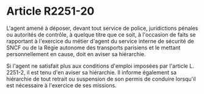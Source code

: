 # Article R2251-20

L'agent amené à déposer, devant tout service de police, juridictions pénales ou autorités de contrôle, à quelque titre que ce
soit, à l'occasion de faits se rapportant à l'exercice du métier d'agent du service interne de sécurité de SNCF ou de la
Régie autonome des transports parisiens et le mettant personnellement en cause, doit en aviser sa hiérarchie. 

Si l'agent ne satisfait plus aux conditions d'emploi imposées par l'article L. 2251-2, il est tenu d'en aviser sa hiérarchie.
Il informe également sa hiérarchie de tout retrait ou suspension de son permis de conduire lorsqu'il est nécessaire à
l'exercice de ses missions.

